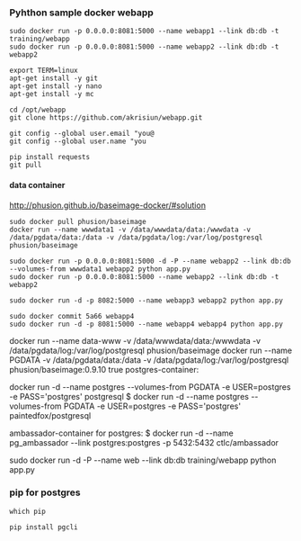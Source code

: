 ### Pyhthon sample docker webapp

```
sudo docker run -p 0.0.0.0:8081:5000 --name webapp1 --link db:db -t training/webapp
sudo docker run -p 0.0.0.0:8081:5000 --name webapp2 --link db:db -t webapp2

export TERM=linux
apt-get install -y git
apt-get install -y nano
apt-get install -y mc

cd /opt/webapp
git clone https://github.com/akrisiun/webapp.git

git config --global user.email "you@
git config --global user.name "you

pip install requests
git pull 
```

#### data container 

http://phusion.github.io/baseimage-docker/#solution

```
sudo docker pull phusion/baseimage
docker run --name wwwdata1 -v /data/wwwdata/data:/wwwdata -v /data/pgdata/data:/data -v /data/pgdata/log:/var/log/postgresql phusion/baseimage

sudo docker run -p 0.0.0.0:8081:5000 -d -P --name webapp2 --link db:db --volumes-from wwwdata1 webapp2 python app.py
sudo docker run -p 0.0.0.0:8081:5000 --name webapp2 --link db:db -t webapp2

sudo docker run -d -p 8082:5000 --name webapp3 webapp2 python app.py

sudo docker commit 5a66 webapp4
sudo docker run -d -p 8081:5000 --name webapp4 webapp4 python app.py 
```

docker run --name data-www -v /data/wwwdata/data:/wwwdata -v /data/pgdata/log:/var/log/postgresql phusion/baseimage
docker run --name PGDATA -v /data/pgdata/data:/data -v /data/pgdata/log:/var/log/postgresql phusion/baseimage:0.9.10 true
postgres-container:

docker run -d --name postgres --volumes-from PGDATA -e USER=postgres -e PASS='postgres' postgresql
$ docker run -d --name postgres --volumes-from PGDATA -e USER=postgres -e PASS='postgres' paintedfox/postgresql

ambassador-container for postgres:
$ docker run -d --name pg_ambassador --link postgres:postgres -p 5432:5432 ctlc/ambassador



 sudo docker run -d -P --name web --link db:db training/webapp python app.py

### pip for postgres

```
which pip

pip install pgcli
```
